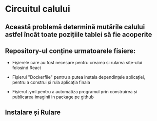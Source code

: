# Circuitul calului 

## Această problemă determină mutările calului astfel încât toate pozițiile tablei să fie acoperite

## Repository-ul conține urmatoarele fisiere: 

* Fișierele care au fost necesare pentru crearea si rularea site-ului folosind React

* Fișierul "Dockerfile" pentru a putea instala dependințele aplicației, pentru a construi și rula aplicația finala

* Fișierul .yml pentru a automatiza programul prin construirea și publicarea imaginii in package pe github 

## Instalare și Rulare